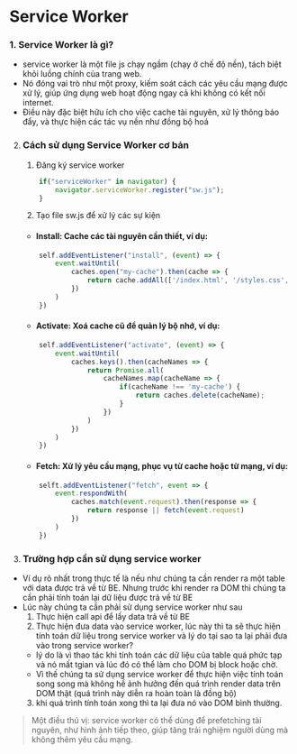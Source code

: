 # Service Worker 

### 1. Service Worker là gì?
- service worker là một file js chạy ngầm (chạy ở chế độ nền), tách biệt khỏi luồng chính của trang web. 
- Nó đóng vai trò như một proxy, kiếm soát cách các yêu cầu mạng được xử lý, giúp ứng dụng web hoạt động ngay cả khi không có kết nối internet.
- Điều này đặc biệt hữu ích cho việc cache tài nguyên, xử lý thông báo đẩy, và thực hiện các tác vụ nền như đồng bộ hoá

2. ### Cách sử dụng Service Worker cơ bản
    1. Đăng ký service worker
    ``` javascript
        if("serviceWorker" in navigator) {
            navigator.serviceWorker.register("sw.js");
        }
    ```
    2. Tạo file sw.js để xử lý các sự kiện
    - #### Install: Cache các tài nguyên cần thiết, ví dụ:
    ``` javascript
        self.addEventListener("install", (event) => {
            event.waitUntil(
                caches.open("my-cache").then(cache => {
                    return cache.addAll(['/index.html', '/styles.css', '/app.js'])
                })
            )
        })
    ```
    - #### Activate: Xoá cache cũ để quản lý bộ nhớ, ví dụ:
    ``` javascript
        self.addEventListener("activate", (event) => {
            event.waitUntil(
                caches.keys().then(cacheNames => {
                    return Promise.all(
                        cacheNames.map(cacheName => {
                            if(cacheName !== 'my-cache') {
                                return caches.delete(cacheName);
                            }
                        })
                    )
                })
            )
        })
    ```
    - #### Fetch: Xử lý yêu cầu mạng, phục vụ từ cache hoặc từ mạng, ví dụ:
    ``` javascript
        selft.addEventListener("fetch", event => {
            event.respondWith(
                caches.match(event.request).then(response => {
                    return response || fetch(event.request)
                })
            )
        })
    ```

3. ### Trường hợp cần sử dụng service worker
- Ví dụ rõ nhất trong thực tế là nếu như chúng ta cần render ra một table với data được trả về từ BE. Nhưng trước khi render ra DOM thì chúng ta cần phải tính toán lại dữ liệu được trả về từ BE
- Lúc này chúng ta cần phải sử dụng service worker như sau
    1. Thực hiện call api để lấy data trả về từ BE
    2. Thực hiện đưa data vào service worker, lúc này thì ta sẽ thực hiện tính toán dữ liệu trong service worker và lý do tại sao ta lại phải đưa vào trong service worker?
    - lý do là vì thao tác khi tính toán các dữ liệu của table quá phức tạp và nó mất tgian và lúc đó có thể làm cho DOM bị block hoặc chờ. 
    - Vì thế chúng ta sử dụng service worker để thực hiện việc tính toán song song mà không hề ảnh hưởng đến quá trình render data trên DOM thật (quá trình này diễn ra hoàn toàn là đồng bộ)
    3. khi quá trình tính toán xong thì ta lại đưa nó vào DOM bình thường.

> Một điều thú vị: service worker có thể dùng để prefetching tài nguyên, như hình ảnh tiếp theo, giúp tăng trải nghiệm người dùng mà không thêm yêu cầu mạng.